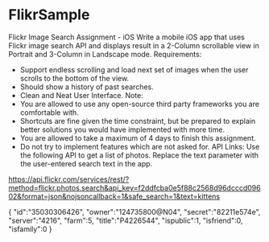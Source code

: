 # FlikrSample

Flickr Image Search Assignment - iOS
Write a mobile iOS app that uses Flickr image search API and displays result in a 2-Column scrollable view in
Portrait and 3-Column in Landscape mode.
Requirements:
* Support endless scrolling and load next set of images when the user scrolls to the bottom of the view.
* Should show a history of past searches.
* Clean and Neat User Interface.
Note:
* You are allowed to use any open-source third party frameworks you are comfortable with.
* Shortcuts are fine given the time constraint, but be prepared to explain better solutions you would have
implemented with more time.
* You are allowed to take a maximum of 4 days to finish this assignment.
* Do not try to implement features which are not asked for.
API Links:
Use the following API to get a list of photos. Replace the text parameter with the user-entered search text in the
app.

https://api.flickr.com/services/rest/?method=flickr.photos.search&api_key=f2ddfcba0e5f88c2568d96dcccd09602&format=json&nojsoncallback=1&safe_search=1&text=kittens


{
"id":"35030306426",
"owner":"124735800@N04",
"secret":"82211e574e",
"server":"4216",
"farm":5,
"title":"P4226544",
"ispublic":1,
"isfriend":0,
"isfamily":0
}
